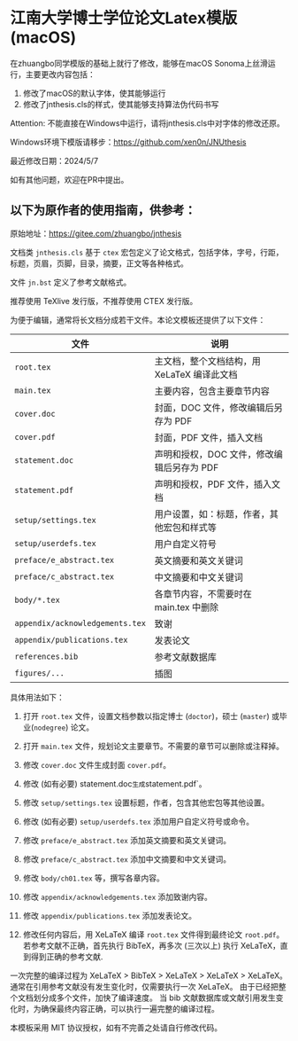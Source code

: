 # 江南大学博士学位论文Latex模版(macOS)
在zhuangbo同学模版的基础上就行了修改，能够在macOS Sonoma上丝滑运行，主要更改内容包括：
1. 修改了macOS的默认字体，使其能够运行
2. 修改了jnthesis.cls的样式，使其能够支持算法伪代码书写

Attention: 不能直接在Windows中运行，请将jnthesis.cls中对字体的修改还原。

Windows环境下模版请移步：https://github.com/xen0n/JNUthesis

最近修改日期：2024/5/7

如有其他问题，欢迎在PR中提出。

以下为原作者的使用指南，供参考：
---
原始地址：https://gitee.com/zhuangbo/jnthesis

文档类 `jnthesis.cls` 基于 `ctex` 宏包定义了论文格式，包括字体，字号，行距，标题，页眉，页脚，目录，摘要，正文等各种格式。

文件 `jn.bst` 定义了参考文献格式。

推荐使用 TeXlive 发行版，不推荐使用 CTEX 发行版。

为便于编辑，通常将长文档分成若干文件。本论文模板还提供了以下文件：

| 文件                            | 说明                                        |
| ------------------------------- | ------------------------------------------- |
| `root.tex`                      | 主文档，整个文档结构，用 XeLaTeX 编译此文档 |
| `main.tex`                      | 主要内容，包含主要章节内容                  |
| `cover.doc`                     | 封面，DOC 文件，修改编辑后另存为 PDF        |
| `cover.pdf`                     | 封面，PDF 文件，插入文档                    |
| `statement.doc`                 | 声明和授权，DOC 文件，修改编辑后另存为 PDF  |
| `statement.pdf`                 | 声明和授权，PDF 文件，插入文档              |
| `setup/settings.tex`            | 用户设置，如：标题，作者，其他宏包和样式等  |
| `setup/userdefs.tex`            | 用户自定义符号                              |
| `preface/e_abstract.tex`        | 英文摘要和英文关键词                        |
| `preface/c_abstract.tex`        | 中文摘要和中文关键词                        |
| `body/*.tex`                    | 各章节内容，不需要时在 main.tex 中删除      |
| `appendix/acknowledgements.tex` | 致谢                                        |
| `appendix/publications.tex`     | 发表论文                                    |
| `references.bib`                | 参考文献数据库                              |
| `figures/...`                   | 插图                                        |

具体用法如下：

1. 打开 `root.tex` 文件，设置文档参数以指定博士 (`doctor`)，硕士 (`master`) 或毕业(`nodegree`) 论文。

2. 打开 `main.tex` 文件，规划论文主要章节。不需要的章节可以删除或注释掉。

3. 修改 `cover.doc` 文件生成封面 `cover.pdf`。

4. 修改 (如有必要) statement.doc` 生成 `statement.pdf`。

5. 修改 `setup/settings.tex` 设置标题，作者，包含其他宏包等其他设置。

6. 修改 (如有必要) `setup/userdefs.tex` 添加用户自定义符号或命令。

7. 修改 `preface/e_abstract.tex` 添加英文摘要和英文关键词。

8. 修改 `preface/c_abstract.tex` 添加中文摘要和中文关键词。

9. 修改 `body/ch01.tex` 等，撰写各章内容。

10. 修改 `appendix/acknowledgements.tex` 添加致谢内容。

11. 修改 `appendix/publications.tex` 添加发表论文。

12. 修改任何内容后，用 XeLaTeX 编译 `root.tex` 文件得到最终论文 `root.pdf`。若参考文献不正确，首先执行 BibTeX，再多次 (三次以上) 执行 XeLaTeX，直到得到正确的参考文献.

一次完整的编译过程为 XeLaTeX > BibTeX > XeLaTeX > XeLaTeX > XeLaTeX。 通常在引用参考文献没有发生变化时，仅需要执行一次 XeLaTeX。 由于已经把整个文档划分成多个文件，加快了编译速度。 当 bib 文献数据库或文献引用发生变化时，为确保最终内容正确，可以执行一遍完整的编译过程。

本模板采用 MIT 协议授权，如有不完善之处请自行修改代码。
